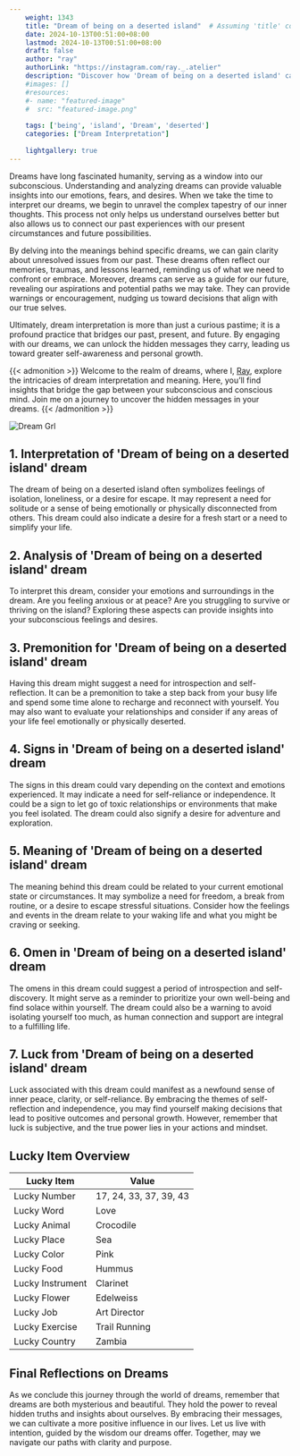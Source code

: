 ```yaml
---
    weight: 1343
    title: "Dream of being on a deserted island"  # Assuming 'title' column exists
    date: 2024-10-13T00:51:00+08:00
    lastmod: 2024-10-13T00:51:00+08:00
    draft: false
    author: "ray"
    authorLink: "https://instagram.com/ray._.atelier"
    description: "Discover how 'Dream of being on a deserted island' can interpret your future and uncover its significant meanings in your life."
    #images: []
    #resources:
    #- name: "featured-image"
    #  src: "featured-image.png"
    
    tags: ['being', 'island', 'Dream', 'deserted']
    categories: ["Dream Interpretation"]
    
    lightgallery: true
---
```

    
Dreams have long fascinated humanity, serving as a window into our subconscious. Understanding and analyzing dreams can provide valuable insights into our emotions, fears, and desires. When we take the time to interpret our dreams, we begin to unravel the complex tapestry of our inner thoughts. This process not only helps us understand ourselves better but also allows us to connect our past experiences with our present circumstances and future possibilities.

By delving into the meanings behind specific dreams, we can gain clarity about unresolved issues from our past. These dreams often reflect our memories, traumas, and lessons learned, reminding us of what we need to confront or embrace. Moreover, dreams can serve as a guide for our future, revealing our aspirations and potential paths we may take. They can provide warnings or encouragement, nudging us toward decisions that align with our true selves.

Ultimately, dream interpretation is more than just a curious pastime; it is a profound practice that bridges our past, present, and future. By engaging with our dreams, we can unlock the hidden messages they carry, leading us toward greater self-awareness and personal growth.

{{< admonition >}}
Welcome to the realm of dreams, where I, [Ray](https://instagram.com/ray._.atelier), explore the intricacies of dream interpretation and meaning. Here, you’ll find insights that bridge the gap between your subconscious and conscious mind. Join me on a journey to uncover the hidden messages in your dreams.
{{< /admonition >}}

![Dream Grl](https://cdn.pixabay.com/photo/2017/11/02/03/35/gothic-2910057_1280.jpg "Dream Grl")

## 1. Interpretation of 'Dream of being on a deserted island' dream
 The dream of being on a deserted island often symbolizes feelings of isolation, loneliness, or a desire for escape. It may represent a need for solitude or a sense of being emotionally or physically disconnected from others. This dream could also indicate a desire for a fresh start or a need to simplify your life.

## 2. Analysis of 'Dream of being on a deserted island' dream
 To interpret this dream, consider your emotions and surroundings in the dream. Are you feeling anxious or at peace? Are you struggling to survive or thriving on the island? Exploring these aspects can provide insights into your subconscious feelings and desires.

## 3. Premonition for 'Dream of being on a deserted island' dream
 Having this dream might suggest a need for introspection and self-reflection. It can be a premonition to take a step back from your busy life and spend some time alone to recharge and reconnect with yourself. You may also want to evaluate your relationships and consider if any areas of your life feel emotionally or physically deserted.

## 4. Signs in 'Dream of being on a deserted island' dream
 The signs in this dream could vary depending on the context and emotions experienced. It may indicate a need for self-reliance or independence. It could be a sign to let go of toxic relationships or environments that make you feel isolated. The dream could also signify a desire for adventure and exploration.

## 5. Meaning of 'Dream of being on a deserted island' dream
 The meaning behind this dream could be related to your current emotional state or circumstances. It may symbolize a need for freedom, a break from routine, or a desire to escape stressful situations. Consider how the feelings and events in the dream relate to your waking life and what you might be craving or seeking.

## 6. Omen in 'Dream of being on a deserted island' dream
 The omens in this dream could suggest a period of introspection and self-discovery. It might serve as a reminder to prioritize your own well-being and find solace within yourself. The dream could also be a warning to avoid isolating yourself too much, as human connection and support are integral to a fulfilling life.

## 7. Luck from 'Dream of being on a deserted island' dream
 Luck associated with this dream could manifest as a newfound sense of inner peace, clarity, or self-reliance. By embracing the themes of self-reflection and independence, you may find yourself making decisions that lead to positive outcomes and personal growth. However, remember that luck is subjective, and the true power lies in your actions and mindset.

## Lucky Item Overview
| Lucky Item          | Value              |
|---------------|--------------------|
| Lucky Number        | 17, 24, 33, 37, 39, 43  |
| Lucky Word          | Love |
| Lucky Animal        | Crocodile |
| Lucky Place         | Sea     |
| Lucky Color         | Pink     |
| Lucky Food          | Hummus      |
| Lucky Instrument    | Clarinet |
| Lucky Flower        | Edelweiss    |
| Lucky Job           | Art Director       |
| Lucky Exercise      | Trail Running  |
| Lucky Country       | Zambia    |


##  Final Reflections on Dreams

As we conclude this journey through the world of dreams, remember that dreams are both mysterious and beautiful. They hold the power to reveal hidden truths and insights about ourselves. By embracing their messages, we can cultivate a more positive influence in our lives. Let us live with intention, guided by the wisdom our dreams offer. Together, may we navigate our paths with clarity and purpose.
